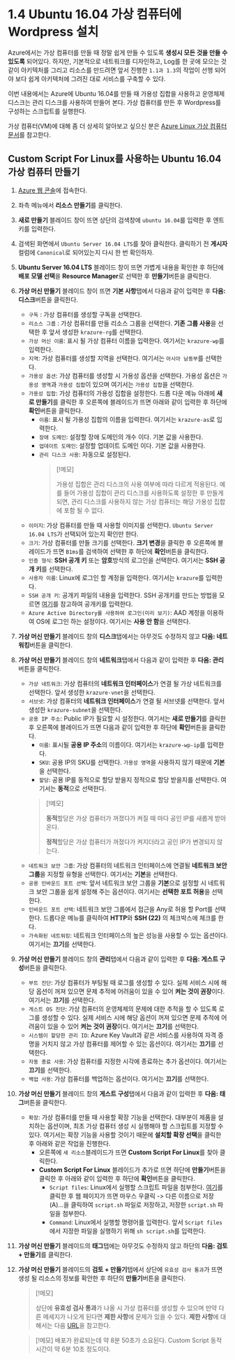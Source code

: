# 1.4 Ubuntu 16.04 가상 컴퓨터에 Wordpress 설치

Azure에서는 가상 컴퓨터를 만들 때 정말 쉽게 만들 수 있도록 **생성시 모든 것을 만들 수 있도록** 되어있다. 하지만, 기본적으로 네트워크를 디자인하고, Log를 한 곳에 모으는 것 같이 아키텍처를 그리고 리소스를 만드려면 앞서 진행한 `1.1과 1.3`의 작업이 선행 되어야 보다 쉽게 아키텍처에 그려진 대로 서비스를 구축할 수 있다.

이번 내용에서는 Azure에 Ubuntu 16.04를 만들 때 가용성 집합을 사용하고 운영체제 디스크는 관리 디스크를 사용하여 만들어 본다. 가상 컴퓨터를 만든 후 Wordpress를 구성하는 스크립트를 실행한다.

가상 컴퓨터(VM)에 대해 좀 더 상세히 알아보고 싶으신 분은 [Azure Linux 가상 컴퓨터 문서](https://docs.microsoft.com/ko-kr/azure/virtual-machines/linux/)를 참고한다.

## Custom Script For Linux를 사용하는 Ubuntu 16.04 가상 컴퓨터 만들기

1. [Azure 웹 콘솔](https://portal.azure.com)에 접속한다.

2. 좌측 메뉴에서 **리소스 만들기**를 클릭한다.

3. **새로 만들기** 블레이드 창이 뜨면 상단의 검색창에 `ubuntu 16.04`를 입력한 후 엔트키를 입력한다.

4. 검색된 화면에서 `Ubuntu Server 16.04 LTS`를 찾아 클릭한다. 클릭하기 전 **게시자** 컬럼에 `Canonical`로 되어있는지 다시 한 번 확인하자.

5. **Ubuntu Server 16.04 LTS** 블레이드 창이 뜨면 가볍게 내용을 확인한 후 하단에 **배포 모델 선택**을 **Resource Manager**로 선택한 후 **만들기**버튼을 클릭한다.

6. **가상 머신 만들기** 블레이드 창이 뜨면 **기본 사항**탭에서 다음과 같이 입력한 후 **다음: 디스크**버튼을 클릭한다.
    - `구독` : 가상 컴퓨터를 생성할 구독을 선택한다.
    - `리소스 그룹` : 가상 컴퓨터를 만들 리소스 그룹을 선택한다. **기존 그룹 사용**을 선택한 후 앞서 생성한 `krazure-rg`를 선택한다.
    - `가상 머신 이름`: 표시 될 가상 컴퓨터 이름을 입력한다. 여기서는 `krazure-wp`를 입력한다.
    - `지역`: 가상 컴퓨터를 생성할 지역을 선택한다. 여기서는 `아시아 남동부`를 선택한다.
    - `가용성 옵션`: 가상 컴퓨터를 생성할 시 가용성 옵션을 선택한다. 가용성 옵션은 `가용성 영역`과 `가용성 집합`이 있으며 여기서는 `가용성 집합`을 선택한다.
    - `가용성 집합`: 가상 컴퓨터의 가용성 집합을 설정한다. 드롭 다운 메뉴 아래에 **새로 만들기**를 클릭한 후 오른쪽에 블레이드가 뜨면 아래와 같이 입력한 후 하단에 **확인**버튼을 클릭한다.
        - `이름`: 표시 될 가용성 집합의 이름을 입력한다. 여기서는 `krazure-as`로 입력한다.
        - `장애 도메인`: 설정할 장애 도메인의 개수 이다. 기본 값을 사용한다.
        - `업데이트 도메인`: 설정할 업데이트 도메인 이다. 기본 값을 사용한다.
        - `관리 디스크 사용`: 자동으로 설정된다.
            > [!메모]
            >
            > 가용성 집합은 관리 디스크의 사용 여부에 따라 다르게 적용된다. 예를 들어 가용성 집합이 관리 디스크를 사용하도록 설정한 후 만들게 되면, 관리 디스크를 사용하지 않는 가상 컴퓨터는 해당 가용성 집합에 포함 될 수 없다.
    - `이미지`: 가상 컴퓨터를 만들 때 사용할 이미지를 선택한다. `Ubuntu Server 16.04 LTS`가 선택되어 있는지 확인만 한다.
    - `크기`: 가상 컴퓨터를 만들 크기를 선택한다. **크기 변경**을 클릭한 후 오른쪽에 블레이드가 뜨면 `B1ms`를 검색하여 선택한 후 하단에 **확인**버튼을 클릭한다.
    - `인증 형식`: **SSH 공개 키** 또는 **암호**방식의 로그인을 선택한다. 여기서는 **SSH 공개 키**를 선택한다.
    - `사용자 이름`: Linux에 로그인 할 계정을 입력한다. 여기서는 `krazure`를 입력한다.
    - `SSH 공개 키`: 공개키 파일의 내용을 입력한다. SSH 공개키를 만드는 방법을 모르면 [여기](../source/key-pair/vm_publickey.pem)를 참고하여 공개키를 입력한다.
    - `Azure Active Directory를 사용하여 로그인(미리 보기)`: AAD 계정을 이용하여 OS에 로그인 하는 설정이다. 여기서는 **사용 안 함**을 선택한다.

7. **가상 머신 만들기** 블레이드 창의 **디스크**탭에서는 아무것도 수정하지 않고 **다음: 네트워킹**버튼을 클릭한다.

8. **가상 머신 만들기** 블레이드 창의 **네트워크**탭에서 다음과 같이 입력한 후 **다음: 관리**버튼을 클릭한다.
    - `가상 네트워크`: 가상 컴퓨터의 **네트워크 인터페이스**가 연결 될 가상 네트워크를 선택한다. 앞서 생성한 `krazure-vnet`을 선택한다.
    - `서브넷`: 가상 컴퓨터의 **네트워크 인터페이스**가 연결 될 서브넷를 선택한다. 앞서 생성한 `krazure-subnet`을 선택한다.
    - `공용 IP 주소`: Public IP가 필요할 시 설정한다. 여기서는 **새로 만들기**를 클릭한 후 오른쪽에 블레이드가 뜨면 다음과 같이 입력한 후 하단에 **확인**버튼을 클릭한다.
        - `이름`: 표시될 **공용 IP 주소**의 이름이다. 여기서는 `krazure-wp-ip`를 입력한다.
        - `SKU`: 공용 IP의 SKU를 선택한다. `가용성 영역`을 사용하지 않기 때문에 **기본**을 선택한다.
        - `할당`: 공용 IP를 동적으로 할당 받을지 정적으로 할당 받을지를 선택한다. 여기서는 **동적**으로 선택한다.
        > [!메모]
        >
        > **동적**할당은 가상 컴퓨터가 꺼졌다가 켜질 때 마다 공인 IP를 새롭게 받아온다.
        >
        > **정적**할당은 가상 컴퓨터가 꺼졌다가 켜지더라고 공인 IP가 변경되지 않는다.
    - `네트워크 보안 그룹`: 가상 컴퓨터의 네트워크 인터페이스에 연결될 **네트워크 보안 그룹**을 지정할 유형을 선택한다. 여기서는 **기본**을 선택한다.
    - `공용 인바운드 포트 선택`: 앞서 네트워크 보안 그룹을 **기본**으로 설정할 시 네트워크 보안 그룹을 쉽게 설정해 주는 옵션이다. 여기서는 **선택한 포트 허용**을 선택한다.
    - `인바운드 포트 선택`: 네트워크 보안 그룹에서 접근을 Any로 허용 할 Port를 선택한다. 드롭다운 메뉴를 클릭하여 **HTTP**와 __SSH (22)__ 의 체크박스에 체크를 한다.
    - `가속화된 네트워킹`: 네트워크 인터페이스의 높은 성능을 사용할 수 있는 옵션이다. 여기서는 **끄기**를 선택한다.

9. **가상 머신 만들기** 블레이드 창의 **관리**탭에서 다음과 같이 입력한 후 **다음: 게스트 구성**버튼을 클릭한다.
    - `부트 진단`: 가상 컴퓨터가 부팅될 때 로그를 생성할 수 있다. 실제 서비스 시에 해당 옵션이 꺼져 있으면 문제 추적에 어려움이 있을 수 있어 **켜는 것이 권장**이다. 여기서는 **끄기**를 선택한다.
    - `게스트 OS 진단`: 가상 컴퓨터의 운영체제의 문제에 대한 추적을 할 수 있도록 로그를 생성할 수 있다. 실제 서비스 시에 해당 옵션이 꺼져 있으면 문제 추적에 어려움이 있을 수 있어 **켜는 것이 권장**이다. 여기서는 **끄기**를 선택한다.
    - `시스템이 할당한 관리 ID`: Azure Key Vault과 같은 서비스를 사용하여 자격 증명을 거치지 않고 가상 컴퓨터를 제어할 수 있는 옵션이다. 여기서는 **끄기**를 선택한다.
    - `자동 종료 사용`: 가상 컴퓨터를 지정한 시각에 종료하는 추가 옵션이다. 여기서는 **끄기**를 선택한다.
    - `백업 사용`: 가상 컴퓨터를 백업하는 옵션이다. 여기서는 **끄기**를 선택한다.

10. **가상 머신 만들기** 블레이드 창의 **게스트 구성**탭에서 다음과 같이 입력한 후 **다음: 태그**버튼을 클릭한다.
    - `확장`: 가상 컴퓨터를 만들 때 사용할 확장 기능을 선택한다. 대부분이 제품을 설치하는 옵션이며, 최초 가상 컴퓨터 생성 시 실행해야 할 스크립트를 지정할 수 있다. 여기서는 확장 기능을 사용할 것이기 때문에 **설치할 확장 선택**을 클릭한 후 아래와 같은 작업을 진행한다.
        - 오른쪽에 `새 리소스`블레이드가 뜨면 **Custom Script For Linux**를 찾아 클릭한다.
        - **Custom Script For Linux** 블레이드가 추가로 뜨면 하단에 **만들기**버튼을 클릭한 후 아래와 같이 입력한 후 하단에 **확인**버튼을 클릭한다.
            - `Script files`: Linux에서 실행할 스크립트 파일을 첨부한다. [여기](https://raw.githubusercontent.com/krazure/workshop-itpro-101/master/source/script/script.sh)를 클릭한 후 웹 페이지가 뜨면 마우스 우클릭 -> 다른 이름으로 저장(A)...을 클릭하여 `script.sh` 파일로 저장하고, 저장한 `script.sh` 파일을 첨부한다.
            - `Command`: Linux에서 실행할 명령어를 입력한다. 앞서 `Script files`에서 지정한 파일을 실행하기 위해 `sh script.sh`를 입력한다.

11. **가상 머신 만들기** 블레이드의 **태그**탭에는 아무것도 수정하지 않고 하단의 **다음: 검토 + 만들기**를 클릭한다.

12. **가상 머신 만들기** 블레이드의 **검토 + 만들기**탭에서 상단에 `유효성 검사 통과`가 뜨면 생성 될 리소스의 정보를 확안한 후 하단의 **만들기**버튼을 클릭한다.
    > [!메모]
    >
    > 상단에 **유효성 검사 통과**가 나올 시 가상 컴퓨터를 생성할 수 있으며 만약 다른 메세지가 나오게 된다면 **제한 사항**에 문제가 있을 수 있다. **제한 사항**에 대해서는 다음 [URL](https://docs.microsoft.com/ko-kr/azure/azure-subscription-service-limits#networking-limits)을 참고한다.

    > [!메모]
    > 배포가 완료되는데 약 8분 50초가 소요된다. Custom Script 동작 시간이 약 6분 10초 정도이다.